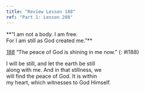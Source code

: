 ```yaml
---
title: "Review Lesson 188"
ref: "Part 1: Lesson 208"
---
```


<div markdown="1" class="center">
**“I am not a body. I am free.<br/>
For I am still as God created me.”**
</div>

[*188*](/acim/workbook/l188/?r=1) “The peace of God is shining in me now.”
{: #l188}

<div markdown="1" class="review center">
I will be still, and let the earth be still<br/>
along with me. And in that stillness, we<br/>
will find the peace of God. It is within<br/>
my heart, which witnesses to God Himself.
</div>


